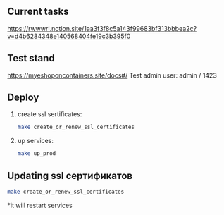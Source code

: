## Current tasks

https://rwwwrl.notion.site/1aa3f3f8c5a143f99683bf313bbbea2c?v=d4b6284348e140568404fe19c3b395f0

## Test stand

https://myeshoponcontainers.site/docs#/
Test admin user: admin / 1423

## Deploy

1. create ssl sertificates:

   ```bash
   make create_or_renew_ssl_certificates
   ```

2. up services:
   ```bash
   make up_prod
   ```

## Updating ssl сертификатов

```bash
make create_or_renew_ssl_certificates
```

\*it will restart services
